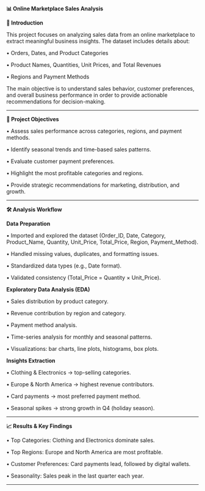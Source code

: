 **📊 Online Marketplace Sales Analysis**

**📌 Introduction**

This project focuses on analyzing sales data from an online marketplace to extract meaningful business insights.
The dataset includes details about:

•	Orders, Dates, and Product Categories

•	Product Names, Quantities, Unit Prices, and Total Revenues

•	Regions and Payment Methods

The main objective is to understand sales behavior, customer preferences, and overall business performance in order to provide actionable recommendations for decision-making.
________________________________________
**🎯 Project Objectives**

•	Assess sales performance across categories, regions, and payment methods.

•	Identify seasonal trends and time-based sales patterns.

•	Evaluate customer payment preferences.

•	Highlight the most profitable categories and regions.

•	Provide strategic recommendations for marketing, distribution, and growth.
________________________________________
**🛠️ Analysis Workflow**

**Data Preparation**

•	Imported and explored the dataset (Order_ID, Date, Category, Product_Name, Quantity, Unit_Price, Total_Price, Region, Payment_Method).

•	Handled missing values, duplicates, and formatting issues.

•	Standardized data types (e.g., Date format).

•	Validated consistency (Total_Price = Quantity × Unit_Price).

**Exploratory Data Analysis (EDA)**

•	Sales distribution by product category.

•	Revenue contribution by region and category.

•	Payment method analysis.

•	Time-series analysis for monthly and seasonal patterns.

•	Visualizations: bar charts, line plots, histograms, box plots.

**Insights Extraction**

•	Clothing & Electronics → top-selling categories.

•	Europe & North America → highest revenue contributors.

•	Card payments → most preferred payment method.

•	Seasonal spikes → strong growth in Q4 (holiday season).

________________________________________

**📈 Results & Key Findings**

•	Top Categories: Clothing and Electronics dominate sales.

•	Top Regions: Europe and North America are most profitable.

•	Customer Preferences: Card payments lead, followed by digital wallets.

•	Seasonality: Sales peak in the last quarter each year.
________________________________________
